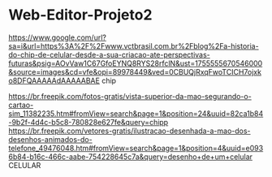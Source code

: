 # Web-Editor-Projeto2
https://www.google.com/url?sa=i&url=https%3A%2F%2Fwww.vctbrasil.com.br%2Fblog%2Fa-historia-do-chip-de-celular-desde-a-sua-criacao-ate-perspectivas-futuras&psig=AOvVaw1C67GfoEYNQ8RYS28rfclN&ust=1755555670546000&source=images&cd=vfe&opi=89978449&ved=0CBUQjRxqFwoTCICH7ojxko8DFQAAAAAdAAAAABAE chip



https://br.freepik.com/fotos-gratis/vista-superior-da-mao-segurando-o-cartao-sim_11382235.htm#fromView=search&page=1&position=24&uuid=82ca1b84-9b2f-4d4c-b5c8-780828e627fe&query=chipp
https://br.freepik.com/vetores-gratis/ilustracao-desenhada-a-mao-dos-desenhos-animados-do-telefone_49476048.htm#fromView=search&page=1&position=4&uuid=e0936b84-b16c-466c-aabe-754228645c7a&query=desenho+de+um+celular
CELULAR